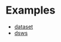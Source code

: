 
# Examples

+ [dataset](dataset/)
+ [dsws](dsws/)


























































































